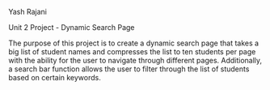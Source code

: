 Yash Rajani

Unit 2 Project - Dynamic Search Page

The purpose of this project is to create a dynamic search page that takes a big list of student names and compresses the list to ten students per page with the ability for the user to navigate through different pages. Additionally, a search bar function allows the user to filter through the list of students based on certain keywords. 